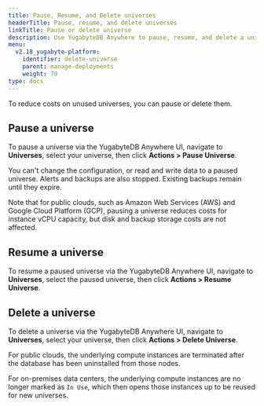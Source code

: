 ```yaml
---
title: Pause, Resume, and Delete universes
headerTitle: Pause, resume, and delete universes
linkTitle: Pause or delete universe
description: Use YugabyteDB Anywhere to pause, resume, and delete a universe.
menu:
  v2.18_yugabyte-platform:
    identifier: delete-universe
    parent: manage-deployments
    weight: 70
type: docs
---
```


To reduce costs on unused universes, you can pause or delete them.

## Pause a universe

To pause a universe via the YugabyteDB Anywhere UI, navigate to **Universes**, select your universe, then click **Actions > Pause Universe**.

You can't change the configuration, or read and write data to a paused universe. Alerts and backups are also stopped. Existing backups remain until they expire.

Note that for public clouds, such as Amazon Web Services (AWS) and Google Cloud Platform (GCP), pausing a universe reduces costs for instance vCPU capacity, but disk and backup storage costs are not affected.

## Resume a universe

To resume a paused universe via the YugabyteDB Anywhere UI, navigate to **Universes**, select the paused universe, then click **Actions > Resume Universe**.

## Delete a universe

To delete a universe via the YugabyteDB Anywhere UI, navigate to **Universes**, select your universe, then click **Actions > Delete Universe**.

For public clouds, the underlying compute instances are terminated after the database has been uninstalled from those nodes.

For on-premises data centers, the underlying compute instances are no longer marked as `In Use`, which then opens those instances up to be reused for new universes.
